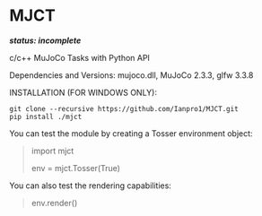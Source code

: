 # MJCT
***status: incomplete***

c/c++ MuJoCo Tasks with Python API

Dependencies and Versions: mujoco.dll, MuJoCo 2.3.3, glfw 3.3.8


INSTALLATION (FOR WINDOWS ONLY):

```
git clone --recursive https://github.com/Ianpro1/MJCT.git
pip install ./mjct
```
You can test the module by creating a Tosser environment object:
>import mjct
>
>env = mjct.Tosser(True)
 
You can also test the rendering capabilities:
>env.render()
